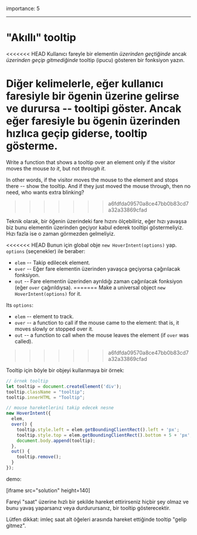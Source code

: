 importance: 5

---

# "Akıllı" tooltip

<<<<<<< HEAD
Kullanıcı fareyle bir elementin *üzerinden geçtiğinde* ancak *üzerinden geçip gitmediğinde* tooltip (ipucu) gösteren bir fonksiyon yazın. 

Diğer kelimelerle, eğer kullanıcı faresiyle bir ögenin üzerine gelirse ve durursa -- tooltipi göster. Ancak eğer faresiyle bu ögenin üzerinden hızlıca geçip giderse, tooltip gösterme.
=======
Write a function that shows a tooltip over an element only if the visitor moves the mouse *to it*, but not *through it*.

In other words, if the visitor moves the mouse to the element and stops there -- show the tooltip. And if they just moved the mouse through, then no need, who wants extra blinking?
>>>>>>> a6fdfda09570a8ce47bb0b83cd7a32a33869cfad

Teknik olarak, bir öğenin üzerindeki fare hızını ölçebiliriz, eğer hızı yavaşsa biz bunu elementin üzerinden geçiyor kabul ederek tooltipi göstermeliyiz. Hızı fazla ise o zaman görmezden gelmeliyiz.

<<<<<<< HEAD
Bunun için global obje `new HoverIntent(options)` yap. `options` (seçenekler) ile beraber:

- `elem` -- Takip edilecek element.
- `over` -- Eğer fare elementin üzerinden yavaşca geçiyorsa çağırılacak fonksiyon.
- `out` -- Fare elementin üzerinden ayrıldığı zaman çağırılacak fonksiyon (eğer `over` çağırıldıysa).
=======
Make a universal object `new HoverIntent(options)` for it.

Its `options`:
- `elem` -- element to track.
- `over` -- a function to call if the mouse came to the element: that is, it moves slowly or stopped over it.
- `out` -- a function to call when the mouse leaves the element (if `over` was called).
>>>>>>> a6fdfda09570a8ce47bb0b83cd7a32a33869cfad

Tooltip için böyle bir objeyi kullanmaya bir örnek:

```js
// örnek tooltip
let tooltip = document.createElement('div');
tooltip.className = "tooltip";
tooltip.innerHTML = "Tooltip";

// mouse hareketlerini takip edecek nesne
new HoverIntent({
  elem,
  over() {
    tooltip.style.left = elem.getBoundingClientRect().left + 'px';
    tooltip.style.top = elem.getBoundingClientRect().bottom + 5 + 'px';
    document.body.append(tooltip);
  },
  out() {
    tooltip.remove();
  }
});
```

demo:

[iframe src="solution" height=140]

Fareyi "saat" üzerine hızlı bir şekilde hareket ettirirseniz hiçbir şey olmaz ve bunu yavaş yaparsanız veya durdurursanız, bir tooltip gösterecektir.

Lütfen dikkat: imleç saat alt öğeleri arasında hareket ettiğinde tooltip "gelip gitmez".
